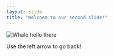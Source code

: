 ```yaml
---
layout: slide
title: "Welcoem to our second slide!"
---
```

![Whale hello there](https://media.giphy.com/media/FaKV1cVKlVRxC/giphy.gif)

Use the left arrow to go back!
